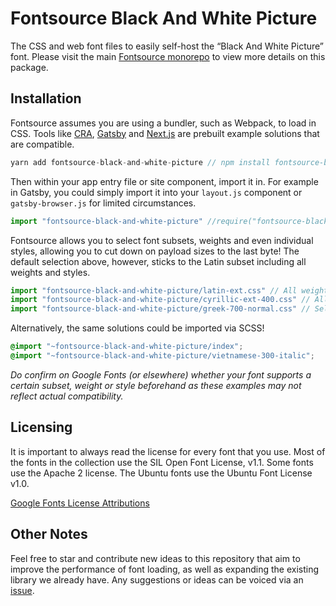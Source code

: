 # Fontsource Black And White Picture

The CSS and web font files to easily self-host the “Black And White Picture” font. Please visit the main [Fontsource monorepo](https://github.com/DecliningLotus/fontsource) to view more details on this package.

## Installation

Fontsource assumes you are using a bundler, such as Webpack, to load in CSS. Tools like [CRA](https://create-react-app.dev/), [Gatsby](https://www.gatsbyjs.org/) and [Next.js](https://nextjs.org/) are prebuilt example solutions that are compatible.

```javascript
yarn add fontsource-black-and-white-picture // npm install fontsource-black-and-white-picture
```

Then within your app entry file or site component, import it in. For example in Gatsby, you could simply import it into your `layout.js` component or `gatsby-browser.js` for limited circumstances.

```javascript
import "fontsource-black-and-white-picture" //require("fontsource-black-and-white-picture")
```

Fontsource allows you to select font subsets, weights and even individual styles, allowing you to cut down on payload sizes to the last byte! The default selection above, however, sticks to the Latin subset including all weights and styles.

```javascript
import "fontsource-black-and-white-picture/latin-ext.css" // All weights and styles included.
import "fontsource-black-and-white-picture/cyrillic-ext-400.css" // All styles included.
import "fontsource-black-and-white-picture/greek-700-normal.css" // Select either normal or italic.
```

Alternatively, the same solutions could be imported via SCSS!

```scss
@import "~fontsource-black-and-white-picture/index";
@import "~fontsource-black-and-white-picture/vietnamese-300-italic";
```

_Do confirm on Google Fonts (or elsewhere) whether your font supports a certain subset, weight or style beforehand as these examples may not reflect actual compatibility._

## Licensing 

It is important to always read the license for every font that you use.
Most of the fonts in the collection use the SIL Open Font License, v1.1. Some fonts use the Apache 2 license. The Ubuntu fonts use the Ubuntu Font License v1.0.

[Google Fonts License Attributions](https://fonts.google.com/attribution)

## Other Notes

Feel free to star and contribute new ideas to this repository that aim to improve the performance of font loading, as well as expanding the existing library we already have. Any suggestions or ideas can be voiced via an [issue](https://github.com/DecliningLotus/fontsource/issues).


